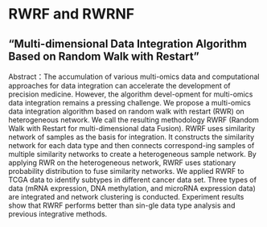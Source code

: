 # RWRF and RWRNF
## “Multi-dimensional Data Integration Algorithm Based on Random Walk with Restart”

Abstract：The accumulation of various multi-omics data and computational approaches for data integration can accelerate the development of precision medicine. 
However, the algorithm devel-opment for multi-omics data integration remains a pressing challenge. We propose a multi-omics data integration algorithm based on random walk with restart (RWR) on heterogeneous network. We call the resulting methodology RWRF (Random Walk with Restart for multi-dimensional data Fusion). RWRF uses similarity network of samples as the basis for integration. It constructs the similarity network for each data type and then connects correspond-ing samples of multiple similarity networks to create a heterogeneous sample network. By applying RWR on the heterogeneous network, RWRF uses stationary probability distribution to fuse similarity networks. We applied RWRF to TCGA data to identify subtypes in different cancer data set. Three types of data (mRNA expression, DNA methylation, and microRNA expression data) are integrated and network clustering is conducted. Experiment results show that RWRF performs better than sin-gle data type analysis and previous integrative methods.
